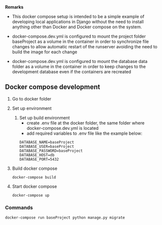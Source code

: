 
**Remarks**

- This docker compose setup is intended to be a simple example of developing local applications in Django without the need to install anything other than Docker and Docker compose on the system.

- docker-compose.dev.yml is configured to mount the project folder baseProject as a volume in the container in order to synchronize file changes to allow automatic restart of the runserver avoiding the need to build the image for each change

- docker-compose.dev.yml is configured to mount the database data folder as a volume in the container in order to keep changes to the development database even if the containers are recreated



## Docker compose development
1. Go to docker folder
2. Set up environment
   1. Set up build environment
      - create .env file at the docker folder, the same folder where docker-compose.dev.yml is located
      - add required variables to .env file like the example below:
      ```
      DATABASE_NAME=baseProject
      DATABASE_USER=baseProject
      DATABASE_PASSWORD=baseProject
      DATABASE_HOST=db
      DATABASE_PORT=5432
      ```

3. Build docker compose
   ```
   docker-compose build
   ```
4. Start docker compose
   ```
   docker-compose up
   ```
   
### Commands


   ```
   docker-compose run baseProject python manage.py migrate
   ```
